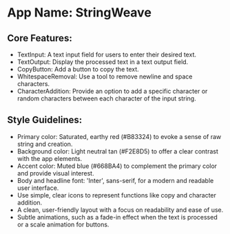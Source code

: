 # **App Name**: StringWeave

## Core Features:

- TextInput: A text input field for users to enter their desired text.
- TextOutput: Display the processed text in a text output field.
- CopyButton: Add a button to copy the text.
- WhitespaceRemoval: Use a tool to remove newline and space characters.
- CharacterAddition: Provide an option to add a specific character or random characters between each character of the input string.

## Style Guidelines:

- Primary color: Saturated, earthy red (#B83324) to evoke a sense of raw string and creation.
- Background color: Light neutral tan (#F2E8D5) to offer a clear contrast with the app elements.
- Accent color: Muted blue (#668BA4) to complement the primary color and provide visual interest.
- Body and headline font: 'Inter', sans-serif, for a modern and readable user interface.
- Use simple, clear icons to represent functions like copy and character addition.
- A clean, user-friendly layout with a focus on readability and ease of use.
- Subtle animations, such as a fade-in effect when the text is processed or a scale animation for buttons.